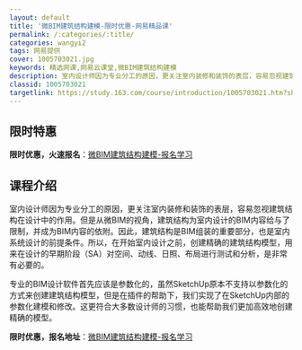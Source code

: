 ```yaml
---
layout: default
title: '微BIM建筑结构建模-限时优惠-网易精品课'
permalink: /:categories/:title/
categories: wangyi2
tags: 网易提供
cover: 1005703021.jpg
keywords: 精选网课,网易云课堂,微BIM建筑结构建模
description: 室内设计师因为专业分工的原因，更关注室内装修和装饰的表层，容易忽视建筑结构在设计中的作用。但是从微BIM的视角，建筑结构
classid: 1005703021
targetlink: https://study.163.com/course/introduction/1005703021.htm?share=1&shareId=1025206652&utm_campaign=share&utm_medium=iphoneShare&utm_source=&utm_u=1025206652
---
```


## 限时特惠

**限时优惠，火速报名**：[微BIM建筑结构建模-报名学习](https://study.163.com/course/introduction/1005703021.htm?share=1&shareId=1025206652&utm_campaign=share&utm_medium=iphoneShare&utm_source=&utm_u=1025206652)

## 课程介绍

室内设计师因为专业分工的原因，更关注室内装修和装饰的表层，容易忽视建筑结构在设计中的作用。但是从微BIM的视角，建筑结构为室内设计的BIM内容给与了限制，并成为BIM内容的依附。因此，建筑结构是BIM组装的重要部分，也是室内系统设计的前提条件。所以，在开始室内设计之前，创建精确的建筑结构模型，用来在设计的早期阶段（SA）对空间、动线、日照、布局进行测试和分析，是非常有必要的。

专业的BIM设计软件首先应该是参数化的，虽然SketchUp原本不支持以参数化的方式来创建建筑结构模型，但是在插件的帮助下，我们实现了在SketchUp内部的参数化建模和修改。这更符合大多数设计师的习惯，也能帮助我们更加高效地创建精确的模型。

**限时优惠，报名地址**：[微BIM建筑结构建模-报名学习](https://study.163.com/course/introduction/1005703021.htm?share=1&shareId=1025206652&utm_campaign=share&utm_medium=iphoneShare&utm_source=&utm_u=1025206652)

